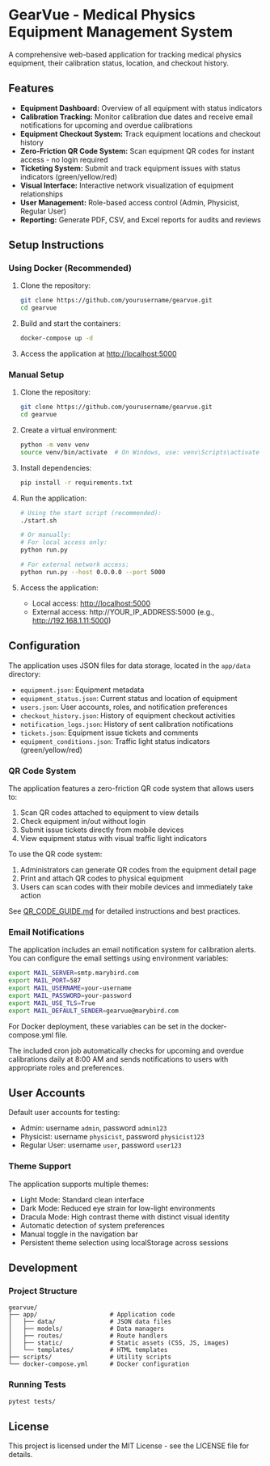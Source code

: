 # GearVue - Medical Physics Equipment Management System

A comprehensive web-based application for tracking medical physics equipment, their calibration status, location, and checkout history.

## Features

- **Equipment Dashboard:** Overview of all equipment with status indicators
- **Calibration Tracking:** Monitor calibration due dates and receive email notifications for upcoming and overdue calibrations
- **Equipment Checkout System:** Track equipment locations and checkout history
- **Zero-Friction QR Code System:** Scan equipment QR codes for instant access - no login required
- **Ticketing System:** Submit and track equipment issues with status indicators (green/yellow/red)
- **Visual Interface:** Interactive network visualization of equipment relationships
- **User Management:** Role-based access control (Admin, Physicist, Regular User)
- **Reporting:** Generate PDF, CSV, and Excel reports for audits and reviews

## Setup Instructions

### Using Docker (Recommended)

1. Clone the repository:
   ```bash
   git clone https://github.com/yourusername/gearvue.git
   cd gearvue
   ```

2. Build and start the containers:
   ```bash
   docker-compose up -d
   ```

3. Access the application at [http://localhost:5000](http://localhost:5000)

### Manual Setup

1. Clone the repository:
   ```bash
   git clone https://github.com/yourusername/gearvue.git
   cd gearvue
   ```

2. Create a virtual environment:
   ```bash
   python -m venv venv
   source venv/bin/activate  # On Windows, use: venv\Scripts\activate
   ```

3. Install dependencies:
   ```bash
   pip install -r requirements.txt
   ```

4. Run the application:
   ```bash
   # Using the start script (recommended):
   ./start.sh
   
   # Or manually:
   # For local access only:
   python run.py
   
   # For external network access:
   python run.py --host 0.0.0.0 --port 5000
   ```

5. Access the application:
   - Local access: [http://localhost:5000](http://localhost:5000)
   - External access: http://YOUR_IP_ADDRESS:5000 (e.g., http://192.168.1.11:5000)

## Configuration

The application uses JSON files for data storage, located in the `app/data` directory:
- `equipment.json`: Equipment metadata
- `equipment_status.json`: Current status and location of equipment
- `users.json`: User accounts, roles, and notification preferences
- `checkout_history.json`: History of equipment checkout activities
- `notification_logs.json`: History of sent calibration notifications
- `tickets.json`: Equipment issue tickets and comments
- `equipment_conditions.json`: Traffic light status indicators (green/yellow/red)

### QR Code System

The application features a zero-friction QR code system that allows users to:

1. Scan QR codes attached to equipment to view details
2. Check equipment in/out without login
3. Submit issue tickets directly from mobile devices
4. View equipment status with visual traffic light indicators

To use the QR code system:
1. Administrators can generate QR codes from the equipment detail page
2. Print and attach QR codes to physical equipment
3. Users can scan codes with their mobile devices and immediately take action

See [QR_CODE_GUIDE.md](QR_CODE_GUIDE.md) for detailed instructions and best practices.

### Email Notifications

The application includes an email notification system for calibration alerts. You can configure the email settings using environment variables:

```bash
export MAIL_SERVER=smtp.marybird.com
export MAIL_PORT=587
export MAIL_USERNAME=your-username
export MAIL_PASSWORD=your-password
export MAIL_USE_TLS=True
export MAIL_DEFAULT_SENDER=gearvue@marybird.com
```

For Docker deployment, these variables can be set in the docker-compose.yml file.

The included cron job automatically checks for upcoming and overdue calibrations daily at 8:00 AM and sends notifications to users with appropriate roles and preferences.

## User Accounts

Default user accounts for testing:
- Admin: username `admin`, password `admin123`
- Physicist: username `physicist`, password `physicist123`
- Regular User: username `user`, password `user123`

### Theme Support

The application supports multiple themes:
- Light Mode: Standard clean interface
- Dark Mode: Reduced eye strain for low-light environments
- Dracula Mode: High contrast theme with distinct visual identity
- Automatic detection of system preferences
- Manual toggle in the navigation bar
- Persistent theme selection using localStorage across sessions

## Development

### Project Structure

```
gearvue/
├── app/                    # Application code
│   ├── data/               # JSON data files
│   ├── models/             # Data managers
│   ├── routes/             # Route handlers
│   ├── static/             # Static assets (CSS, JS, images)
│   └── templates/          # HTML templates
├── scripts/                # Utility scripts
└── docker-compose.yml      # Docker configuration
```

### Running Tests

```bash
pytest tests/
```

## License

This project is licensed under the MIT License - see the LICENSE file for details.
